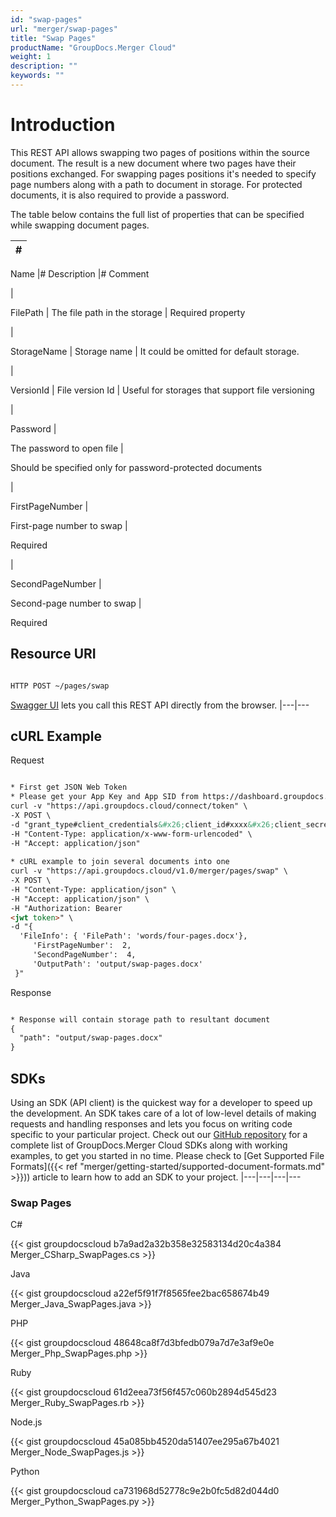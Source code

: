 ```yaml
---
id: "swap-pages"
url: "merger/swap-pages"
title: "Swap Pages"
productName: "GroupDocs.Merger Cloud"
weight: 1
description: ""
keywords: ""
---
```







# Introduction #

This REST API allows swapping two pages of positions within the source document. The result is a new document where two pages have their positions exchanged.
For swapping pages positions it's needed to specify page numbers along with a path to document in storage. For protected documents, it is also required to provide a password.


The table below contains the full list of properties that can be specified while swapping document pages.

|#
|---
Name
|#
Description
|#
Comment

|

FilePath
|
The file path in the storage
|
Required property

|

StorageName
|
Storage name
|
It could be omitted for default storage.

|

VersionId
|
File version Id
|
Useful for storages that support file versioning

|


Password
|

The password to open file
|

Should be specified only for password-protected documents

|


FirstPageNumber
|

First-page number to swap
|

Required

|


SecondPageNumber
|

Second-page number to swap
|

Required


## Resource URI ##

```html 

HTTP POST ~/pages/swap

 ```

[Swagger UI](https://apireference.groupdocs.cloud/merger/#/Pages/Swap) lets you call this REST API directly from the browser. 
|---|---


## cURL Example ##


 Request
```html 

* First get JSON Web Token
* Please get your App Key and App SID from https://dashboard.groupdocs.cloud/#/apps. Kindly place App Key in "client_secret" and App SID in "client_id" argument.
curl -v "https://api.groupdocs.cloud/connect/token" \
-X POST \
-d "grant_type#client_credentials&#x26;client_id#xxxx&#x26;client_secret#xxxx" \
-H "Content-Type: application/x-www-form-urlencoded" \
-H "Accept: application/json"
 
* cURL example to join several documents into one
curl -v "https://api.groupdocs.cloud/v1.0/merger/pages/swap" \
-X POST \
-H "Content-Type: application/json" \
-H "Accept: application/json" \
-H "Authorization: Bearer 
<jwt token>" \ 
-d "{
  'FileInfo': { 'FilePath': 'words/four-pages.docx'},
     'FirstPageNumber':  2, 
     'SecondPageNumber':  4, 
     'OutputPath': 'output/swap-pages.docx'
 }"
 ```


 Response

```html 

* Response will contain storage path to resultant document
{
  "path": "output/swap-pages.docx"
}
 ```



## SDKs ##

Using an SDK (API client) is the quickest way for a developer to speed up the development. An SDK takes care of a lot of low-level details of making requests and handling responses and lets you focus on writing code specific to your particular project. Check out our [GitHub repository](https://github.com/groupdocs-merger-cloud) for a complete list of GroupDocs.Merger Cloud SDKs along with working examples, to get you started in no time. Please check to [Get Supported File Formats]({{< ref "merger/getting-started/supported-document-formats.md" >}})) article to learn how to add an SDK to your project.
|---|---|---|---

### Swap Pages ###


 C#

{{< gist groupdocscloud b7a9ad2a32b358e32583134d20c4a384 Merger_CSharp_SwapPages.cs >}}




 Java

{{< gist groupdocscloud a22ef5f91f7f8565fee2bac658674b49 Merger_Java_SwapPages.java >}}




 PHP

{{< gist groupdocscloud 48648ca8f7d3bfedb079a7d7e3af9e0e Merger_Php_SwapPages.php >}}




 Ruby

{{< gist groupdocscloud 61d2eea73f56f457c060b2894d545d23 Merger_Ruby_SwapPages.rb >}}




 Node.js

{{< gist groupdocscloud 45a085bb4520da51407ee295a67b4021 Merger_Node_SwapPages.js >}}




 Python

{{< gist groupdocscloud ca731968d52778c9e2b0fc5d82d044d0 Merger_Python_SwapPages.py >}}




